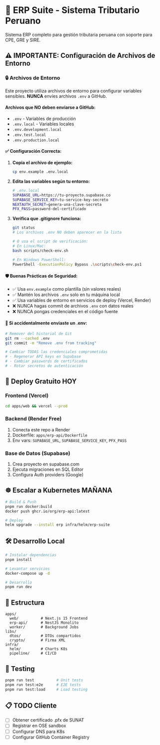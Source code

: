 # 🏢 ERP Suite - Sistema Tributario Peruano

Sistema ERP completo para gestión tributaria peruana con soporte para CPE, GRE y SIRE.

## ⚠️ IMPORTANTE: Configuración de Archivos de Entorno

### 🔒 Archivos de Entorno
Este proyecto utiliza archivos de entorno para configurar variables sensibles. **NUNCA** envíes archivos `.env` a GitHub.

#### Archivos que NO deben enviarse a GitHub:
- `.env` - Variables de producción
- `.env.local` - Variables locales
- `.env.development.local`
- `.env.test.local`
- `.env.production.local`

#### ✅ Configuración Correcta:

1. **Copia el archivo de ejemplo:**
   ```bash
   cp env.example .env.local
   ```

2. **Edita las variables según tu entorno:**
   ```bash
   # .env.local
   SUPABASE_URL=https://tu-proyecto.supabase.co
   SUPABASE_SERVICE_KEY=tu-service-key-secreto
   NEXTAUTH_SECRET=genera-una-clave-secreta
   PFX_PASS=password-del-certificado
   ```

3. **Verifica que .gitignore funciona:**
   ```bash
   git status
   # Los archivos .env NO deben aparecer en la lista
   
   # O usa el script de verificación:
   # En Linux/Mac:
   bash scripts/check-env.sh
   
   # En Windows PowerShell:
   PowerShell -ExecutionPolicy Bypass .\scripts\check-env.ps1
   ```

#### 🛡️ Buenas Prácticas de Seguridad:
- ✅ Usa `env.example` como plantilla (sin valores reales)
- ✅ Mantén los archivos `.env` solo en tu máquina local
- ✅ Usa variables de entorno en servicios de deploy (Vercel, Render)
- ❌ NUNCA hagas commit de archivos `.env` con datos reales
- ❌ NUNCA pongas credenciales en el código fuente

#### 🚨 Si accidentalmente enviaste un .env:
```bash
# Remover del historial de Git
git rm --cached .env
git commit -m "Remove .env from tracking"

# Cambiar TODAS las credenciales comprometidas
# - Regenerar API keys en Supabase
# - Cambiar passwords de certificados
# - Rotar secretos de autenticación
```

## 🚀 Deploy Gratuito HOY

### Frontend (Vercel)
```bash
cd apps/web && vercel --prod
```

### Backend (Render Free)
1. Conecta este repo a Render
2. Dockerfile: `apps/erp-api/Dockerfile`
3. Env vars: `SUPABASE_URL`, `SUPABASE_SERVICE_KEY`, `PFX_PASS`

### Base de Datos (Supabase)
1. Crea proyecto en supabase.com
2. Ejecuta migraciones en SQL Editor
3. Configura Auth providers (Google)

## ☸️ Escalar a Kubernetes MAÑANA

```bash
# Build & Push
pnpm run docker:build
docker push ghcr.io/org/erp-api:latest

# Deploy
helm upgrade --install erp infra/helm/erp-suite
```

## 🛠️ Desarrollo Local

```bash
# Instalar dependencias
pnpm install

# Levantar servicios
docker-compose up -d

# Desarrollo
pnpm run dev
```

## 📁 Estructura

```
apps/
  web/          # Next.js 15 Frontend
  erp-api/      # NestJS Monolito
  worker/       # Background Jobs
libs/
  dtos/         # DTOs compartidos
  crypto/       # Firma XML
infra/
  helm/         # Charts K8s
  pipeline/     # CI/CD
```

## 🧪 Testing

```bash
pnpm run test          # Unit tests
pnpm run test:e2e      # E2E tests
pnpm run test:load     # Load testing
```

## 📋 TODO Cliente

- [ ] Obtener certificado .pfx de SUNAT
- [ ] Registrar en OSE sandbox
- [ ] Configurar DNS para K8s
- [ ] Configurar GitHub Container Registry 